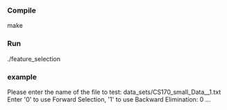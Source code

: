### Compile
make

### Run
./feature_selection

### example
Please enter the name of the file to test:
data_sets/CS170_small_Data__1.txt
Enter '0' to use Forward Selection, '1' to use Backward Elimination:
0
...